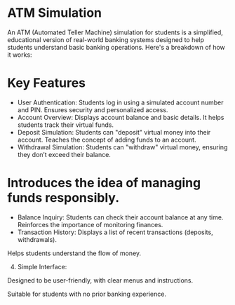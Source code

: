 # ATM Simulation
An ATM (Automated Teller Machine) simulation for students is a simplified, educational version of real-world banking systems designed to help students understand basic banking operations. Here's a breakdown of how it works:

# Key Features
+ User Authentication: Students log in using a simulated account number and PIN. Ensures security and personalized access.
+ Account Overview: Displays account balance and basic details. It helps students track their virtual funds.
+ Deposit Simulation: Students can "deposit" virtual money into their account. Teaches the concept of adding funds to an account.
+ Withdrawal Simulation: Students can "withdraw" virtual money, ensuring they don’t exceed their balance.

# Introduces the idea of managing funds responsibly.

+ Balance Inquiry: Students can check their account balance at any time. Reinforces the importance of monitoring finances.
+ Transaction History: Displays a list of recent transactions (deposits, withdrawals).

Helps students understand the flow of money.

4. Simple Interface:

Designed to be user-friendly, with clear menus and instructions.

Suitable for students with no prior banking experience.
